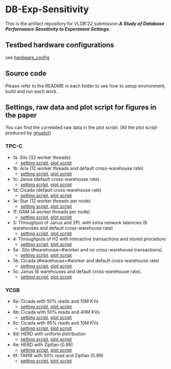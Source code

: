 # DB-Exp-Sensitivity

This is the artifact repository for VLDB'22 submission ***A Study of Database Performance Sensitivity to Experiment Settings***.

## Testbed hardware configurations

see [hardware_config](hardware_config.md)

## Source code

Please refer to the README in each folder to see how to setup environment, build and run each work. 

## Settings, raw data and plot script for figures in the paper

You can find the correlated raw data in the plot script. (All the plot script produced by [gnuplot](http://www.gnuplot.info))

### TPC-C

- 1a: Silo (32 worker threads)
  - [setting script](silo/settings_1a.sh), [plot script](rawdata/silo/silo_tpcc_remote_combined.p)
- 1b: Aria (12 worker threads and default cross-warehouse rate)
  - [setting script](aria/settings_1b.sh), [plot script](rawdata/aria/aria_tpcc_dist_15.p)
- 1c: Janus (default cross-warehouse rate).
  - [setting script](janus/run_batch.sh), [plot script](rawdata/janus/janus_6s2u_vs_12s4u_dist.p)
- 1d: Cicada (default cross-warehouse rate)
  - [setting script](cicada/run_exp_custom.py), [plot script](rawdata/cicada/tpcc_compare_ware.p)
- 1e: Star (12 worker threads per node)
  - [setting script](star/run-star.sh), [plot script](rawdata/star/star_tpcc.p)
- 1f: GAM (4 worker threads per node)
  - [setting script](gam/database/tpcc/run-gam.sh), [plot script](rawdata/gam/gam_c4.p)
- 3: Throughput of Janus and 2PL with extra network latencies (6 warehouses and default cross-warehouse rate)
  - [setting script](janus/run_batch.sh), [plot script](rawdata/janus/janus_6s2u_10ms_vs_100ms.p)
- 4: Throughputs of H2 with interactive transactions and stored procedure
  - [setting script](H2/README.md), [plot script](rawdata/h2/h2_whhistogram.p)
- 5a : Silo (#warehouse=#worker and no cross-warehouse transactions).
  - [setting script](silo/settings_5a.sh), [plot script](rawdata/silo/silo_tpcc_local_5vs2.p)
- 5b: Cicada (#warehouse=#worker and default cross-warehouse rate)
  - [setting script](cicada/run_exp_custom.py), [plot script](rawdata/cicada/tpcc_1w1th_5vs2.p)
- 5c: Janus (6 warehouses and default cross-warehouse rate).
  - [setting script](janus/run_batch.sh), [plot script](rawdata/janus/janus_6s_2u_dist_5vs2.p)

### YCSB
- 6a: Cicada with 50% reads and 10M KVs
  - [setting script](cicada/run_exp_custom.py), [plot script](rawdata/cicada/6b_ycsb_28thd_write_10M.p)
- 6b: Cicada with 50% reads and 40M KVs
  - [setting script](cicada/run_exp_custom.py), [plot script](rawdata/cicada/6b_ycsb_28thd_write_40M.p)
- 6c: Cicada with 95% reads and 10M KVs
  - [setting script](cicada/run_exp_custom.py), [plot script](rawdata/cicada/6c_ycsb_28thd_read_10M.p)
- 6d: HERD with uniform distribution
  - [setting script](HERD/run-herd.sh), [plot script](rawdata/herd/herd_uniform.p)
- 6e: HERD with Zipfian (0.99)
  - [setting script](HERD/run-herd.sh), [plot script](rawdata/herd/herd_zipf.p)
- 6f: TAPIR with 50% read and Zipfian (0.99)
  - [setting script](tapir/store/tools/settings_5f.sh), [plot script](rawdata/tapir/tapir-max-throughput.gpi)
